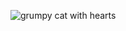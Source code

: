 ![grumpy cat with hearts](https://user-images.githubusercontent.com/18252415/130086982-9cdf1df0-0862-4911-84de-89a57e55d9a6.jpg)

